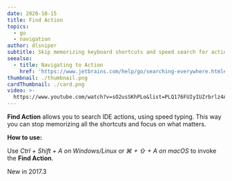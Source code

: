 ```yaml
---
date: 2020-10-15
title: Find Action
topics:
  - go
  - navigation
author: dlsniper
subtitle: Skip memorizing keyboard shortcuts and speed search for actions instead.
seealso:
  - title: Navigating to Action
    href: 'https://www.jetbrains.com/help/go/searching-everywhere.html#search_actions'
thumbnail: ./thumbnail.png
cardThumbnail: ./card.png
video: >-
  https://www.youtube.com/watch?v=sO2usSKhPLo&list=PLQ176FUIyIUZrbrlz4AY1V8VzBJKZyVlW&index=42
---
```

**Find Action** allows you to search IDE actions, using speed typing. This way you can stop memorizing all the shortcuts and focus on what matters.

**How to use:**

Use _Ctrl + Shift + A on Windows/Linux_ or _⌘ + ⇧ + A on macOS_ to invoke the **Find Action**.

<span class="tag is-rounded">New in 2017.3</span>
